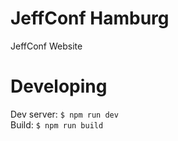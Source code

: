# JeffConf Hamburg 

JeffConf Website

# Developing
Dev server: `$ npm run dev`  
Build: `$ npm run build`

